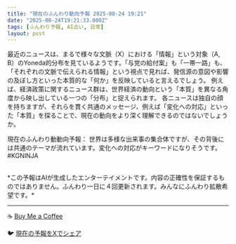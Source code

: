 ```yaml
---
title: "現在のふんわり動向予報 2025-08-24 19:21"
date: "2025-08-24T19:21:33.000Z"
tags: [ふんわり予報, AI占い, 日常]
layout: post
---
```


最近のニュースは、まるで様々な文脈（X）における「情報」という対象（A, B）のYoneda的分布を見ているようです。「与党の給付案」も「一帯一路」も、「それぞれの文脈で伝えられる情報」という視点で見れば、発信源の意図や影響の及ぼし方といった本質的な「何か」を反映していると言えるでしょう。  例えば、経済政策に関するニュース群は、世界経済の動向という「本質」を異なる角度から映し出している一つの「分布」と捉えられます。  各ニュースは独自の顔を持ちますが、それらを貫く共通のメッセージ、例えば「変化への対応」といった「本質」を探ることで、現在の動向をより深く理解できるのではないでしょうか。


現在のふんわり動動向予報：
世界は多様な出来事の集合体ですが、その背後には共通のテーマが流れています。変化への対応がキーワードになりそうです。#KGNINJA

<br>
*この予報はAIが生成したエンターテイメントです。内容の正確性を保証するものではありません。ふんわり一日に４回更新されます。みんなにふんわり拡散希望です。*

---
☕️ [Buy Me a Coffee](https://www.buymeacoffee.com/kgninja)

🐦 [現在の予報をXでシェア](https://twitter.com/intent/tweet?text=%E7%8F%BE%E5%9C%A8%E3%81%AE%E3%81%B5%E3%82%93%E3%82%8F%E3%82%8A%E4%BA%88%E5%A0%B1%3A%20%E3%80%8C%E6%9C%80%E8%BF%91%E3%81%AE%E3%83%8B%E3%83%A5%E3%83%BC%E3%82%B9%E3%81%AF%E3%80%81%E3%81%BE%E3%82%8B%E3%81%A7%E6%A7%98%E3%80%85%E3%81%AA%E6%96%87%E8%84%88%EF%BC%88X%EF%BC%89%E3%81%AB%E3%81%8A%E3%81%91%E3%82%8B%E3%80%8C%E6%83%85%E5%A0%B1%E3%80%8D%E3%81%A8%E3%81%84%E3%81%86%E5%AF%BE%E8%B1%A1%EF%BC%88A%2C%20B%EF%BC%89%E3%81%AEYoneda%E7%9A%84%E5%88%86%E5%B8%83%E3%82%92%E8%A6%8B%E3%81%A6%E3%81%84%E3%82%8B%E3%82%88%E3%81%86%E3%81%A7%E3%81%99%E3%80%82%E3%80%8D%23KGNINJA%20%E7%B6%9A%E3%81%8D%E3%81%AF%E3%83%96%E3%83%AD%E3%82%B0%E3%81%A7%EF%BC%81%F0%9F%91%87&url=https%3A%2F%2Fkg-ninja.github.io%2FFunwariyoso%2F)
